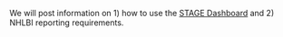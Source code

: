 We will post information on 1) how to use the [STAGE Dashboard](https://stage.renci.org/) and 2) NHLBI reporting requirements. 
